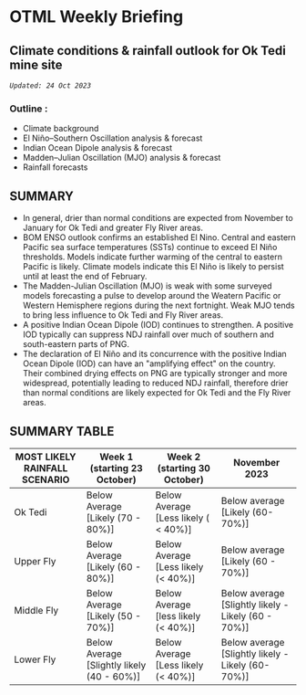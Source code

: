 # OTML Weekly Briefing
## Climate conditions & rainfall outlook for Ok Tedi mine site

*`Updated: 24 Oct 2023`*

### Outline :
 - Climate background 
 - El Niño–Southern Oscillation analysis & forecast 
 - Indian Ocean Dipole analysis & forecast 
 - Madden–Julian Oscillation (MJO) analysis & forecast 
 - Rainfall forecasts

## SUMMARY 
- In general, drier than normal conditions are expected from November to January for Ok Tedi and greater Fly River areas. 
- BOM  ENSO outlook confirms an established El Nino. Central and eastern Pacific sea surface temperatures (SSTs) continue to exceed El Niño thresholds. Models indicate further warming of the central to eastern Pacific is likely. Climate models indicate this El Niño is likely to persist until at least the end of February.
- The Madden-Julian Oscillation (MJO) is weak with some surveyed models forecasting a pulse to develop around the Weatern Pacific or Western Hemisphere regions during the next fortnight. Weak MJO tends to bring less influence to Ok Tedi and Fly River areas.
- A positive Indian Ocean Dipole (IOD) continues to strengthen. A positive IOD typically can suppress NDJ rainfall over much of southern and south-eastern parts of PNG.
- The declaration of El Niño and its concurrence with the positive Indian Ocean Dipole (IOD) can have an "amplifying effect" on the country. Their combined drying effects on PNG are typically stronger and more widespread, potentially leading to reduced NDJ rainfall, therefore drier than normal conditions are likely expected for Ok Tedi and the Fly River areas.

## SUMMARY TABLE
| MOST LIKELY RAINFALL SCENARIO | Week 1 (starting 23 October) | Week 2 (starting 30 October) | November 2023 |
| ------ | ------ | ------ | ------ |
| Ok Tedi| Below Average [Likely (70 - 80%)] | Below Average [Less likely ( < 40%)] | Below average [Likely (60-70%)] |
| Upper Fly | Below Average [Likely (60 - 80%)] | Below Average [Less likely (< 40%)] | Below average [Likely (60 - 70%)] |
| Middle Fly | Below Average [Likely (50 - 70%)] | Below Average [less likely (< 40%)] | Below average [Slightly likely - Likely (60 - 70%)] |
| Lower Fly | Below Average [Slightly likely (40 - 60%)] | Below Average [Less likely (< 40%)] | Below average [Slightly likely - Likely (60-70%)] |

